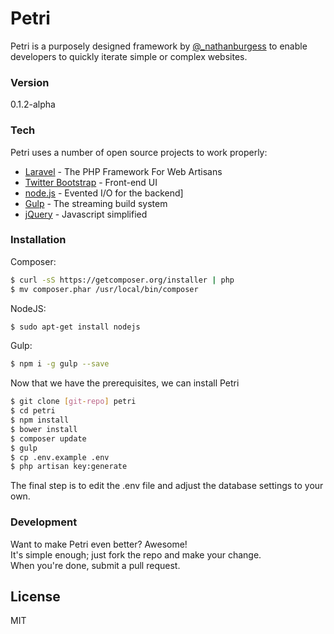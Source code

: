 # Petri

Petri is a purposely designed framework by [@_nathanburgess] to enable developers to quickly iterate simple or complex websites.

### Version
0.1.2-alpha

### Tech

Petri uses a number of open source projects to work properly:

* [Laravel] - The PHP Framework For Web Artisans
* [Twitter Bootstrap] - Front-end UI
* [node.js] - Evented I/O for the backend]
* [Gulp] - The streaming build system
* [jQuery] - Javascript simplified

### Installation
Composer:
```sh
$ curl -sS https://getcomposer.org/installer | php
$ mv composer.phar /usr/local/bin/composer
```
NodeJS:
```sh
$ sudo apt-get install nodejs
```
Gulp:
```sh
$ npm i -g gulp --save
```

Now that we have the prerequisites, we can install Petri
```sh
$ git clone [git-repo] petri
$ cd petri
$ npm install
$ bower install
$ composer update
$ gulp
$ cp .env.example .env
$ php artisan key:generate
```
The final step is to edit the .env file and adjust the database settings to your own.

### Development

Want to make Petri even better? Awesome!  
It's simple enough; just fork the repo and make your change.  
When you're done, submit a pull request.

License
----
MIT



[Laravel]:http://laravel.com/docs/5.0
[Twitter Bootstrap]:http://twitter.github.com/bootstrap/
[node.js]:http://nodejs.org
[jQuery]:http://jquery.com
[Gulp]:http://gulpjs.com
[@_nathanburgess]:https://twitter.com/_nathanburgess
[git-repo]:https://bitbucket.org/simplyreactive/petri